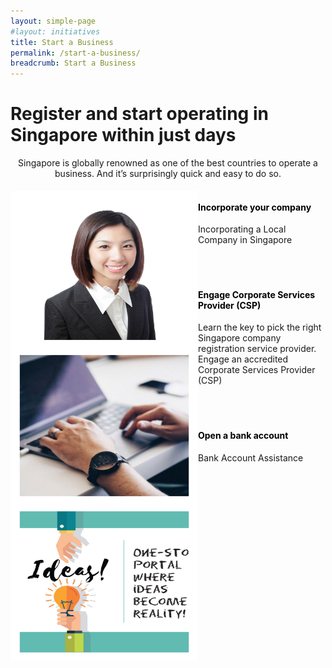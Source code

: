 ```yaml
---
layout: simple-page
#layout: initiatives
title: Start a Business
permalink: /start-a-business/
breadcrumb: Start a Business
---
```

<h1><div class="has-text-centered has-text-weight-bold">Register and start operating in Singapore within just days</div></h1>

<center>Singapore is globally renowned as one of the best countries to operate a business. And it’s surprisingly quick and easy to do so.</center>

<div>
<img src="/images/programmes/products-and-services/1.jpg" align="left" style="width:300px;height:250px;">
<h4 style="color:black"><br />Incorporate your company</h4>
<span style="font-size:100%;">Incorporating a Local Company in Singapore</span>
</div>
<br />
<br />
<div>
<img src="/images/programmes/products-and-services/2.jpg" align="left" style="width:300px;height:250px;">
<h4 style="color:black"><br />Engage Corporate Services Provider (CSP)</h4>
<span style="font-size:100%;">Learn the key to pick the right Singapore company registration service provider. Engage an accredited Corporate Services Provider (CSP)</span>
</div>
<br />
<br />
<div>
<img src="/images/programmes/products-and-services/3.jpg" align="left" style="width:300px;height:250px;">
<h4 style="color:black"><br />Open a bank account</h4>
<span style="font-size:100%;">Bank Account Assistance<br /></span>
<div>
